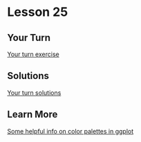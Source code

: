 # Lesson 25

## Your Turn

[Your turn exercise](https://gist.github.com/will-r-chase/552faf326e996f701d8ca0befafa6652)

## Solutions

[Your turn solutions](https://gist.github.com/will-r-chase/69027953da04383e78761a93647960e5)

## Learn More

[Some helpful info on color palettes in ggplot](https://wilkelab.org/SDS375/slides/color-scales.html#2)
